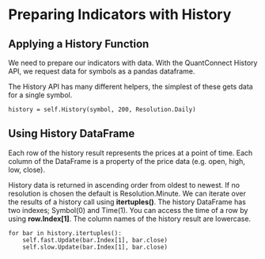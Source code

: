 # Preparing Indicators with History
## Applying a History Function
We need to prepare our indicators with data. With the QuantConnect History API, we request data for symbols as a pandas dataframe.

The History API has many different helpers, the simplest of these gets data for a single symbol.

    history = self.History(symbol, 200, Resolution.Daily)

## Using History DataFrame

Each row of the history result represents the prices at a point of time. Each column of the DataFrame is a property of the price data (e.g. open, high, low, close).

History data is returned in ascending order from oldest to newest. If no resolution is chosen the default is Resolution.Minute. We can iterate over the results of a history call using **itertuples()**. The history DataFrame has two indexes; Symbol(0) and Time(1). You can access the time of a row by using **row.Index[1]**. The column names of the history result are lowercase.

    for bar in history.itertuples():
        self.fast.Update(bar.Index[1], bar.close)
        self.slow.Update(bar.Index[1], bar.close)